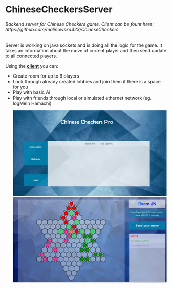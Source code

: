# ChineseCheckersServer
<h6>Backend server for Chinese Checkers game. Client can be fount here: https://github.com/malinowska423/ChineseCheckers.</h6>
<p>
Server is working on java sockets and is doing all the logic for the game. It takes an information about the move of current player and 
then send update to all connected players. 
</p><p>
Using the <b><a href=https://github.com/malinowska423/ChineseCheckers>client</a></b> you can: 
<ul>
<li> Create room for up to 6 players </li>
<li> Look through already created lobbies and join them if there is a space for you </li>
<li> Play with basic Ai </li>
<li> Play with friends through local or simulated ethernet network (eg. logMeIn Hamachi)
</ul>
</p>
<ul>
<img src="screen1.jpg"></img>
<img src="screen3.jpg"></img>
</ul>

